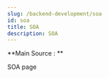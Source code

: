 ```yaml
---
slug: /backend-development/soa
id: soa
title: SOA
description: SOA
---
```


**Main Source : **

SOA page
